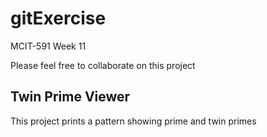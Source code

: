 # gitExercise
MCIT-591
Week 11

Please feel free to collaborate on this project

## Twin Prime Viewer
This project prints a pattern showing prime and twin primes
